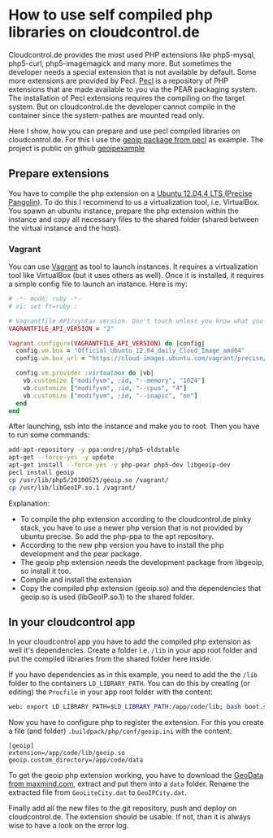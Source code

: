 # How to use self compiled php libraries on cloudcontrol.de

Cloudcontrol.de provides the most used PHP extensions like php5-mysql, php5-curl, php5-imagemagick and many more. But sometimes the developer needs a special extension that is not available by default. 
Some more extensions are provided by Pecl. [Pecl](http://pecl.php.net/) is a repository of PHP extensions that are made available to you via the PEAR packaging system. The installation of Pecl extensions requires the compiling on the target system. But on cloudcontrol.de the developer cannot compile in the container since the system-pathes are mounted read only.

Here I show, how you can prepare and use pecl compiled libraries on cloudcontrol.de. 
For this I use the [geoip package from pecl](http://pecl.php.net/package/geoip) as example. The project is public on github [geoipexample](https://github.com/MatthiasWiesnerCC/geoipexample)

## Prepare extensions

You have to compile the php extension on a [Ubuntu 12.04.4 LTS (Precise Pangolin)](http://releases.ubuntu.com/12.04/). To do this I recommend to us a virtualization tool, i.e. VirtualBox. You spawn an ubuntu instance, prepare the php extension within the instance and copy all necessary files to the shared folder (shared between the virtual instance and the host).

### Vagrant

You can use [Vagrant](http://www.vagrantup.com/) as tool to launch instances. It requires a virtualization tool like VirtualBox (but it uses others as well). Once it is installed, it requires a simple config file to launch an instance. Here is my:
~~~ruby
# -*- mode: ruby -*-
# vi: set ft=ruby :

# Vagrantfile API/syntax version. Don't touch unless you know what you're doing!
VAGRANTFILE_API_VERSION = "2"

Vagrant.configure(VAGRANTFILE_API_VERSION) do |config|
  config.vm.box = "Official_Ubuntu_12.04_daily_Cloud_Image_amd64"
  config.vm.box_url = "https://cloud-images.ubuntu.com/vagrant/precise/current/precise-server-cloudimg-amd64-vagrant-disk1.box"

  config.vm.provider :virtualbox do |vb|
    vb.customize ["modifyvm", :id, "--memory", "1024"]
    vb.customize ["modifyvm", :id, "--cpus", "4"]
    vb.customize ["modifyvm", :id, "--ioapic", "on"]
  end
end
~~~

After launching, ssh into the instance and make you to root. Then you have to run some commands:
~~~bash
add-apt-repository -y ppa:ondrej/php5-oldstable
apt-get --force-yes -y update
apt-get install --force-yes -y php-pear php5-dev libgeoip-dev
pecl install geoip
cp /usr/lib/php5/20100525/geoip.so /vagrant/
cp /usr/lib/libGeoIP.so.1 /vagrant/
~~~

Explanation:

- To compile the php extension according to the cloudcontrol.de pinky stack, you have to use a newer php version that is not provided by ubuntu precise. So add the php-ppa to the apt repository.
- According to the new php version you have to install the php development and the pear package.
- The geoip php extension needs the development package from libgeoip, so install it too.
- Compile and install the extension
- Copy the compiled php extension (geoip.so) and the dependencies that geoip.so is used (libGeoIP.so.1) to the shared folder.

## In your cloudcontrol app

In your cloudcontrol app you have to add the compiled php extension as well it's dependencies. Create a folder i.e. `/lib` in your app root folder and put the compiled libraries from the shared folder here inside.

If you have dependencies as in this example, you need to add the the `/lib` folder to the containers `LD_LIBRARY_PATH`. You can do this by creating (or editing) the `Procfile` in your app root folder with the content:
~~~bash
web: export LD_LIBRARY_PATH=$LD_LIBRARY_PATH:/app/code/lib; bash boot.sh
~~~

Now you have to configure php to register the extension. For this you create a file (and folder) `.buildpack/php/conf/geoip.ini` with the content:
~~~config
[geoip]
extension=/app/code/lib/geoip.so
geoip.custom_directory=/app/code/data
~~~

To get the geoip php extension working, you have to download the [GeoData from maxmind.com](http://geolite.maxmind.com/download/geoip/database/GeoLiteCity.dat.gz), extract and put them into a `data` folder. Rename the extracted file from `GeoLiteCity.dat` to `GeoIPCity.dat`.

Finally add all the new files to the git repository, push and deploy on cloudcontrol.de. The extension should be usable. If not, than it is always wise to have a look on the error log.